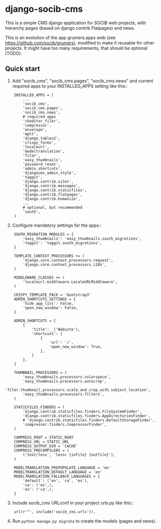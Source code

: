 django-socib-cms
=====================

This is a simple CMS django application for SOCIB web projects, with hierarchy pages (based on django contrib Flatpages) and news.

This is an evolution of the app grumers.apps.web (see https://github.com/socib/grumers), modified to make it reusable for other projects. It might have too many requirements, that should be optional (TODO).


Quick start
-----------

1. Add "socib_cms", "socib_cms.pages", "socib_cms.news" and current required apps to your INSTALLED_APPS setting like this::

```
    INSTALLED_APPS = (
        ...
        'socib_cms',
        'socib_cms.pages',
        'socib_cms.news',
        # required apps
        'ckeditor_filer',
        'compressor',
        'envelope',
        'mptt',
        'django_tables2',
        'crispy_forms',
        'localeurl',
        'modeltranslation',
        'filer',
        'easy_thumbnails',
        'password_reset',
        'admin_shortcuts',
        'djangocms_admin_style',
        'taggit',
        'django.contrib.sites',
        'django.contrib.messages',
        'django.contrib.staticfiles',
        'django.contrib.flatpages',
        'django.contrib.humanize',
        ...
        # optional, but recommended
        'south',
    )
```

2. Configure mandatory settings for the apps::

```
    SOUTH_MIGRATION_MODULES = {
        'easy_thumbnails': 'easy_thumbnails.south_migrations',
        'taggit': 'taggit.south_migrations',
    }

    TEMPLATE_CONTEXT_PROCESSORS += (
        'django.core.context_processors.request',
        'django.core.context_processors.i18n',
    )

    MIDDLEWARE_CLASSES += (
        'localeurl.middleware.LocaleURLMiddleware',
    )

    CRISPY_TEMPLATE_PACK = 'bootstrap3'
    ADMIN_SHORTCUTS_SETTINGS = {
        'hide_app_list': False,
        'open_new_window': False,
    }

    ADMIN_SHORTCUTS = [
        {
            'title': _('Website'),
            'shortcuts': [
                {
                    'url': '/',
                    'open_new_window': True,
                },
            ]
        },
    ]

    THUMBNAIL_PROCESSORS = (
        'easy_thumbnails.processors.colorspace',
        'easy_thumbnails.processors.autocrop',
        'filer.thumbnail_processors.scale_and_crop_with_subject_location',
        'easy_thumbnails.processors.filters',
    )

    STATICFILES_FINDERS = (
        'django.contrib.staticfiles.finders.FileSystemFinder',
        'django.contrib.staticfiles.finders.AppDirectoriesFinder',
        # 'django.contrib.staticfiles.finders.DefaultStorageFinder',
        'compressor.finders.CompressorFinder',
    )

    COMPRESS_ROOT = STATIC_ROOT
    COMPRESS_URL = STATIC_URL
    COMPRESS_OUTPUT_DIR = 'CACHE'
    COMPRESS_PRECOMPILERS = (
        ('text/less', 'lessc {infile} {outfile}'),
    )

    MODELTRANSLATION_PREPOPULATE_LANGUAGE = 'en'
    MODELTRANSLATION_DEFAULT_LANGUAGE = 'en'
    MODELTRANSLATION_FALLBACK_LANGUAGES = {
        'default': ('en', 'ca', 'es'),
        'ca': ('es',),
        'es': ('ca',),
    }
```

3. Include socib_cms URLconf in your project urls.py like this::

```
    url(r'^', include('socib_cms.urls')),
```

4. Run `python manage.py migrate` to create the models (pages and news).

